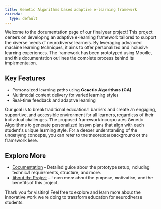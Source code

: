 ```yaml
---
title: Genetic Algorithms based adaptive e-learning framework
cascade:
  type: default
---
```



Welcome to the documentation page of our final year project! This project centers on developing an adaptive e-learning framework tailored to support the diverse needs of neurodiverse learners. By leveraging advanced machine learning techniques, it aims to offer personalized and inclusive learning experiences. The framework has been prototyped using Moodle, and this documentation outlines the complete process behind its implementation.

## Key Features
- Personalized learning paths using **Genetic Algorithms (GA)**
- Multimodal content delivery for varied learning styles
- Real-time feedback and adaptive learning

Our goal is to break traditional educational barriers and create an engaging, supportive, and accessible environment for all learners, regardless of their individual challenges. The proposed framework incorporates Genetic Algorithms to generate personalized lesson plans that align with each student's unique learning style. For a deeper understanding of the underlying concepts, you can refer to the theoretical background of the framework here.

## Explore More

- [Documentation](../content/docs/_index.md) – Detailed guide about the prototype setup, including technical requirements, structure, and more.
- [About the Project](../content/About/_index.md) – Learn more about the purpose, motivation, and the benefits of this project.

Thank you for visiting! Feel free to explore and learn more about the innovative work we're doing to transform education for neurodiverse students.
